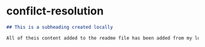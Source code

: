 # confilct-resolution
 ```md
 ## This is a subheading created locally
 
All of theis content added to the readme file has been added from my local Git repository.
```
